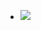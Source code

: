 
- <img src = "https://i.ibb.co.com/35Mq0hQY/Game-Developer-Resume-Website-in-Black-and-White-Simple-and-Minimal-Style.png">






<!---
juwelmafi/juwelmafi is a ✨ special ✨ repository because its `README.md` (this file) appears on your GitHub profile.
You can click the Preview link to take a look at your changes.
--->
